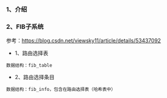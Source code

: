 ### 1、介绍  

### 2、FIB子系统  
参考：https://blog.csdn.net/viewsky11/article/details/53437092  

- 1、路由选择表  
```
数据结构：fib_table
```
- 2、路由选择条目  
```
数据结构：fib_info，包含在路由选择表（哈希表中）
```

